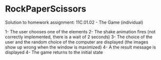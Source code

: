 # RockPaperScissors
Solution to homework assignment: 11C.01.02 - The Game (individual)

1- The user chooses one of the elements
2- The shake animation fires (not correctly implemented, there is a wait of 2 seconds)
3- The choice of the user and the random choice of the computer are displayed (the images show up wrong when the window is maximized)
4- A the result message is displayed
4- The game returns to the initial state
